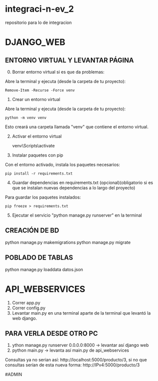 # integraci-n-ev_2
repositorio para lo de integracion

# DJANGO_WEB

## ENTORNO VIRTUAL Y LEVANTAR PÁGINA

0. Borrar entorno virtual si es que da problemas:

Abre la terminal y ejecuta (desde la carpeta de tu proyecto):

    Remove-Item -Recurse -Force venv

1. Crear un entorno virtual

Abre la terminal y ejecuta (desde la carpeta de tu proyecto):

    python -m venv venv

Esto creará una carpeta llamada "venv" que contiene el entorno virtual.

2. Activar el entorno virtual

    venv\Scripts\activate

3. Instalar paquetes con pip

Con el entorno activado, instala los paquetes necesarios:

    pip install -r requirements.txt

4. Guardar dependencias en requirements.txt (opcional)(obligatorio si es que se instalan nuevas dependencias a lo largo del proyecto)

Para guardar los paquetes instalados:

    pip freeze > requirements.txt

5. Ejecutar el servicio "python manage.py runserver" en la terminal

## CREACIÓN DE BD

python manage.py makemigrations
python manage.py migrate

## POBLADO DE TABLAS

python manage.py loaddata datos.json

# API_WEBSERVICES

1. Correr app.py
2. Correr config.py
3. Levantar main.py en una terminal aparte de la terminal que levantó la web django.

## PARA VERLA DESDE OTRO PC

1. ython manage.py runserver 0.0.0.0:8000 -> levantar así django web
2. python main.py -> levanta así main.py de api_webservices

Consultas ya no serian así: http://localhost:5000/producto/3, si no que consultas serían de esta nueva forma: http://IPv4:5000/producto/3

#ADMIN
<!-- admin
usuario: Admin
contraseña: 9j/&2tR3
correo: fab.gonzaleza@duocuc.cl -->